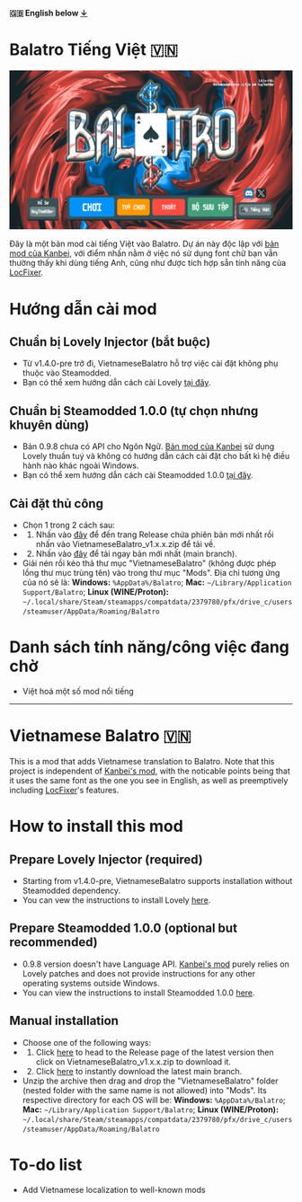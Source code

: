 **🇬🇧 English below [↓](https://github.com/HuyTheKiller/VietnameseBalatro?tab=readme-ov-file#vietnamese-balatro-)**
# Balatro Tiếng Việt 🇻🇳
![Màn hình Menu](https://raw.githubusercontent.com/HuyTheKiller/VietnameseBalatro/refs/heads/main/assets/Menu.png)

Đây là một bản mod cài tiếng Việt vào Balatro.
Dự án này độc lập với [bản mod của Kanbei](https://github.com/Kanbei-Kikuchiyo/balatro-vietnamese-translation), với điểm nhấn nằm ở việc nó sử dụng font chữ bạn vẫn thường thấy khi dùng tiếng Anh, cũng như được tích hợp sẵn tính năng của [LocFixer](https://github.com/HuyTheKiller/LocFixer).

# Hướng dẫn cài mod

## Chuẩn bị Lovely Injector (bắt buộc)
- Từ v1.4.0-pre trở đi, VietnameseBalatro hỗ trợ việc cài đặt không phụ thuộc vào Steamodded.
- Bạn có thể xem hướng dẫn cách cài Lovely [tại đây](https://github.com/ethangreen-dev/lovely-injector?tab=readme-ov-file#manual-installation).

## Chuẩn bị Steamodded 1.0.0 (tự chọn nhưng khuyên dùng)
- Bản 0.9.8 chưa có API cho Ngôn Ngữ. [Bản mod của Kanbei](https://github.com/Kanbei-Kikuchiyo/balatro-vietnamese-translation) sử dụng Lovely thuần tuý và không có hướng dẫn cách cài đặt cho bất kì hệ điều hành nào khác ngoài Windows.
- Bạn có thể xem hướng dẫn cách cài Steamodded 1.0.0 [tại đây](https://github.com/Steamodded/smods/wiki).

## Cài đặt thủ công
- Chọn 1 trong 2 cách sau:
- 1. Nhấn vào [đây](https://github.com/HuyTheKiller/VietnameseBalatro/releases/latest) để đến trang Release chứa phiên bản mới nhất rồi nhấn vào VietnameseBalatro_v1.x.x.zip để tải về.
- 2. Nhấn vào [đây](https://github.com/HuyTheKiller/VietnameseBalatro/archive/refs/heads/main.zip) để tải ngay bản mới nhất (main branch).
- Giải nén rồi kéo thả thư mục "VietnameseBalatro" (không được phép lồng thư mục trùng tên) vào trong thư mục "Mods". Địa chỉ tương ứng của nó sẽ là:
**Windows:** `%AppData%/Balatro`; **Mac:** `~/Library/Application Support/Balatro`; **Linux (WINE/Proton):** `~/.local/share/Steam/steamapps/compatdata/2379780/pfx/drive_c/users/steamuser/AppData/Roaming/Balatro`

# Danh sách tính năng/công việc đang chờ
- Việt hoá một số mod nổi tiếng


---


# Vietnamese Balatro 🇻🇳

This is a mod that adds Vietnamese translation to Balatro.
Note that this project is independent of [Kanbei's mod](https://github.com/Kanbei-Kikuchiyo/balatro-vietnamese-translation), with the noticable points being that it uses the same font as the one you see in English, as well as preemptively including [LocFixer](https://github.com/HuyTheKiller/LocFixer)'s features.

# How to install this mod

## Prepare Lovely Injector (required)
- Starting from v1.4.0-pre, VietnameseBalatro supports installation without Steamodded dependency.
- You can vew the instructions to install Lovely [here](https://github.com/ethangreen-dev/lovely-injector?tab=readme-ov-file#manual-installation).

## Prepare Steamodded 1.0.0 (optional but recommended)
- 0.9.8 version doesn't have Language API. [Kanbei's mod](https://github.com/Kanbei-Kikuchiyo/balatro-vietnamese-translation) purely relies on Lovely patches and does not provide instructions for any other operating systems outside Windows.
- You can view the instructions to install Steamodded 1.0.0 [here](https://github.com/Steamodded/smods/wiki).

## Manual installation
- Choose one of the following ways:
- 1. Click [here](https://github.com/HuyTheKiller/VietnameseBalatro/releases/latest) to head to the Release page of the latest version then click on VietnameseBalatro_v1.x.x.zip to download it.
- 2. Click [here](https://github.com/HuyTheKiller/VietnameseBalatro/archive/refs/heads/main.zip) to instantly download the latest main branch.
- Unzip the archive then drag and drop the "VietnameseBalatro" folder (nested folder with the same name is not allowed) into "Mods". Its respective directory for each OS will be:
**Windows:** `%AppData%/Balatro`; **Mac:** `~/Library/Application Support/Balatro`; **Linux (WINE/Proton):** `~/.local/share/Steam/steamapps/compatdata/2379780/pfx/drive_c/users/steamuser/AppData/Roaming/Balatro`

# To-do list
- Add Vietnamese localization to well-known mods